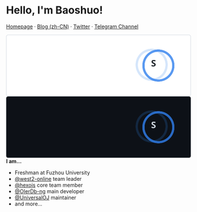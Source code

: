 # Hello, I'm Baoshuo!

<!-- ![](https://wakatime-badge.vercel.app/badge?style=flat-square) -->

[Homepage](https://baoshuo.ren/?utm_source=github.com&utm_medium=renbaoshuo&utm_campaign=profile-readme) ·
[Blog (zh-CN)](https://blog.baoshuo.ren/?utm_source=github.com&utm_medium=renbaoshuo&utm_campaign=profile-readme) ·
[Twitter](https://twitter.com/renbaoshuo) ·
[Telegram Channel](https://t.me/renbaoshuo)

<a href="https://github.com/renbaoshuo#gh-light-mode-only">
  <img src="https://raw.githubusercontent.com/renbaoshuo/profile-readme-stats-card/master/github-readme-stats_renbaoshuo.light.svg#gh-light-mode-only" align="right" alt="My GitHub Stats" />
</a>

<a href="https://github.com/renbaoshuo#gh-dark-mode-only">
  <img src="https://raw.githubusercontent.com/renbaoshuo/profile-readme-stats-card/master/github-readme-stats_renbaoshuo.dark.svg#gh-dark-mode-only" align="right" alt="My GitHub Stats" />
</a>

**I am...**

- Freshman at Fuzhou University
- [@west2-online](https://site.west2.online/) team leader
- [@hexojs](https://github.com/hexojs) core team member
- [@OIerDb-ng](https://github.com/OIerDb-ng) main developer
- [@UniversalOJ](https://github.com/UniversalOJ) maintainer
- and more...
